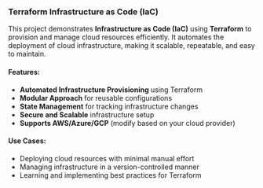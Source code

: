 ### Terraform Infrastructure as Code (IaC)

This project demonstrates **Infrastructure as Code (IaC)** using **Terraform** to provision and manage cloud resources efficiently. It automates the deployment of cloud infrastructure, making it scalable, repeatable, and easy to maintain.

#### **Features:**

- **Automated Infrastructure Provisioning** using Terraform
- **Modular Approach** for reusable configurations
- **State Management** for tracking infrastructure changes
- **Secure and Scalable** infrastructure setup
- **Supports AWS/Azure/GCP** (modify based on your cloud provider)

#### **Use Cases:**

- Deploying cloud resources with minimal manual effort
- Managing infrastructure in a version-controlled manner
- Learning and implementing best practices for Terraform
